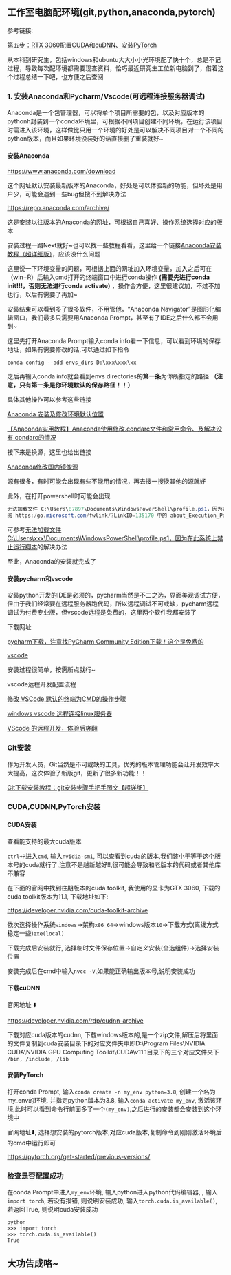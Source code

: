 ## 工作室电脑配环境(git,python,anaconda,pytorch)

参考链接:

[第五步：RTX 3060配置CUDA和cuDNN、安装PyTorch](https://blog.csdn.net/qq_41315788/article/details/123579623)

从本科到研究生，包括windows和ubuntu大大小小光环境配了快十个，总是不记过程，导致每次配环境都需要现查资料，恰巧最近研究生工位新电脑到了，借着这个过程总结一下吧，也方便之后查阅

### 1. 安装Anaconda和Pycharm/Vscode(可远程连接服务器调试)

Anaconda是一个包管理器，可以将单个项目所需要的包，以及对应版本的pythonh封装到一个conda环境里，可根据不同项目创建不同环境，在运行该项目时需进入该环境，这样做比只用一个环境的好处是可以解决不同项目对一个不同的python版本，而且如果环境没装好的话直接删了重装就好~

#### 安装Anaconda

https://www.anaconda.com/download

这个网址默认安装最新版本的Anaconda，好处是可以体验新的功能，但坏处是用户少，可能会遇到一些bug但搜不到解决办法

https://repo.anaconda.com/archive/

这是安装以往版本的Anaconda的网址，可根据自己喜好、操作系统选择对应的版本

安装过程一路Next就好~也可以找一些教程看看，这里给一个链接[Anaconda安装教程（超详细版）](https://blog.csdn.net/m0_61607990/article/details/129531686)，应该没什么问题

这里说一下环境变量的问题，可根据上面的网址加入环境变量，加入之后可在（win+R）后输入cmd打开的终端窗口中进行conda操作 **(需要先进行conda init!!!，否则无法进行conda activate)** ，操作会方便，这里很建议加，不过不加也行，以后有需要了再加~

安装结束可以看到多了很多软件，不用管他，“Anaconda Navigator”是图形化编辑窗口，我们最多只需要用Anaconda Prompt，甚至有了IDE之后什么都不会用到~

这里先打开Anaconda Prompt输入conda info看一下信息，可以看到环境的保存地址，如果有需要修改的话,可以通过如下指令

```shell
conda config --add envs_dirs D:\xxx\xxx\xx
```

之后再输入conda info就会看到envs directories的**第一条**为你所指定的路径 **（注意，只有第一条是你环境默认的保存路径！！）**

具体其他操作可以参考这些链接

[Anaconda 安装及修改环境默认位置](https://blog.csdn.net/qq_54562136/article/details/128932352)

[【Anaconda实用教程】Anaconda使用修改.condarc文件和常用命令、及解决没有.condarc的情况](https://blog.51cto.com/u_16009031/6248711)

接下来是换源，这里也给出链接

[Anaconda修改国内镜像源](https://blog.csdn.net/mighty13/article/details/119786532?ops_request_misc=%257B%2522request%255Fid%2522%253A%2522169553491816800213072524%2522%252C%2522scm%2522%253A%252220140713.130102334..%2522%257D&request_id=169553491816800213072524&biz_id=0&utm_medium=distribute.pc_search_result.none-task-blog-2~all~sobaiduend~default-1-119786532-null-null.142^v94^chatsearchT3_1&utm_term=anacodna%E6%8D%A2%E6%BA%90&spm=1018.2226.3001.4187)

源有很多，有时可能会出现有些不能用的情况，再去搜一搜换其他的源就好

此外，在打开powershell时可能会出现

```powershell
无法加载文件 C:\Users\87897\Documents\WindowsPowerShell\profile.ps1，因为在此系统上禁止运行脚本。有关详细信息，请参
阅 https:/go.microsoft.com/fwlink/?LinkID=135170 中的 about_Execution_Policies。
```

可参考[无法加载文件C:\Users\xxx\Documents\WindowsPowerShell\profile.ps1，因为在此系统上禁止运行脚本](https://blog.csdn.net/qq_42951560/article/details/123859735)的解决办法

至此，Anaconda的安装就完成了

#### 安装pycharm和vscode

安装python开发的IDE是必须的，pycharm当然是不二之选，界面美观调试方便，但由于我们经常要在远程服务器跑代码，所以远程调试不可或缺，pycharm远程调试为付费专业版，但vscode远程是免费的，这里两个软件我都安装了

下载网址

[pycharm下载，注意找PyCharm Community Edition下载！这个是免费的](https://www.jetbrains.com.cn/en-us/pycharm/download/?section=windows)

[vscode](https://code.visualstudio.com/Download)

安装过程很简单，按需所点就行~

vscode远程开发配置流程

[修改 VSCode 默认的终端为CMD的操作步骤](https://blog.csdn.net/m0_61257622/article/details/125215692)

[windows vscode 远程连接linux服务器](https://zhuanlan.zhihu.com/p/105707830)

[VScode 的远程开发，体验后爽翻](https://zhuanlan.zhihu.com/p/95678121)

### Git安装

作为开发人员，Git当然是不可或缺的工具，优秀的版本管理功能会让开发效率大大提高，这次体验了新版git，更新了很多新功能！！

[Git下载安装教程：git安装步骤手把手图文【超详细】](https://zhuanlan.zhihu.com/p/443527549?utm_id=0&wd=&eqid=fb9c4f4d00004e780000000564804069)

### CUDA,CUDNN,PyTorch安装

#### CUDA安装

查看能支持的最大cuda版本

`ctrl+R`进入`cmd`, 输入`nvidia-smi`, 可以查看到cuda的版本,我们装小于等于这个版本号的cuda就行了,注意不是越新越好!!,很可能会导致和老版本的代码或者其他库不兼容

在下面的官网中找到往期版本的cuda toolkit, 我使用的显卡为GTX 3060, 下载的cuda toolkit版本为11.1, 下载地址如下:

https://developer.nvidia.com/cuda-toolkit-archive

依次选择操作系统`windows`->架构`x86_64`->windows版本`10`->下载方式(离线方式稳定一些)`exe(local)`

下载完成后安装就行, 选择临时文件保存位置->自定义安装(全选组件)->选择安装位置

安装完成后在cmd中输入`nvcc -V`,如果能正确输出版本号,说明安装成功

#### 下载cuDNN

官网地址 ⬇️

https://developer.nvidia.com/rdp/cudnn-archive

下载对应cuda版本的cudnn, 下载windows版本的,是一个zip文件,解压后将里面的文件复制到cuda安装目录下的对应文件夹中即D:\Program Files\NVIDIA CUDA\NVIDIA GPU Computing Toolkit\CUDA\v11.1目录下的三个对应文件夹下 `/bin, /include, /lib`

#### 安装PyTorch

打开conda Prompt, 输入`conda create -n my_env python=3.8`, 创建一个名为my_env的环境, 并指定python版本为3.8, 输入`conda activate my_env`, 激活该环境,此时可以看到命令行前面多了一个`(my_env)`,之后进行的安装都会安装到这个环境中


官网地址⬇️, 选择想安装的pytorch版本,对应cuda版本,复制命令到刚刚激活环境后的cmd中运行即可

https://pytorch.org/get-started/previous-versions/


### 检查是否配置成功

在conda Prompt中进入`my_env`环境, 输入python进入python代码编辑器, , 输入`import torch`, 若没有报错, 则说明安装成功, 输入`torch.cuda.is_available()`, 若返回True, 则说明cuda安装成功

```shell
python
>>> import torch
>>> torch.cuda.is_available()
True
```

## 大功告成咯~